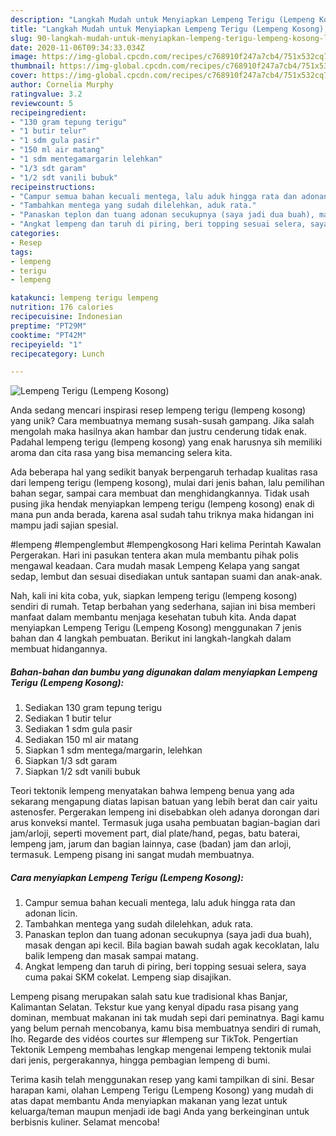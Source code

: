 ```yaml
---
description: "Langkah Mudah untuk Menyiapkan Lempeng Terigu (Lempeng Kosong), Lezat Sekali"
title: "Langkah Mudah untuk Menyiapkan Lempeng Terigu (Lempeng Kosong), Lezat Sekali"
slug: 90-langkah-mudah-untuk-menyiapkan-lempeng-terigu-lempeng-kosong-lezat-sekali
date: 2020-11-06T09:34:33.034Z
image: https://img-global.cpcdn.com/recipes/c768910f247a7cb4/751x532cq70/lempeng-terigu-lempeng-kosong-foto-resep-utama.jpg
thumbnail: https://img-global.cpcdn.com/recipes/c768910f247a7cb4/751x532cq70/lempeng-terigu-lempeng-kosong-foto-resep-utama.jpg
cover: https://img-global.cpcdn.com/recipes/c768910f247a7cb4/751x532cq70/lempeng-terigu-lempeng-kosong-foto-resep-utama.jpg
author: Cornelia Murphy
ratingvalue: 3.2
reviewcount: 5
recipeingredient:
- "130 gram tepung terigu"
- "1 butir telur"
- "1 sdm gula pasir"
- "150 ml air matang"
- "1 sdm mentegamargarin lelehkan"
- "1/3 sdt garam"
- "1/2 sdt vanili bubuk"
recipeinstructions:
- "Campur semua bahan kecuali mentega, lalu aduk hingga rata dan adonan licin."
- "Tambahkan mentega yang sudah dilelehkan, aduk rata."
- "Panaskan teplon dan tuang adonan secukupnya (saya jadi dua buah), masak dengan api kecil. Bila bagian bawah sudah agak kecoklatan, lalu balik lempeng dan masak sampai matang."
- "Angkat lempeng dan taruh di piring, beri topping sesuai selera, saya cuma pakai SKM cokelat. Lempeng siap disajikan."
categories:
- Resep
tags:
- lempeng
- terigu
- lempeng

katakunci: lempeng terigu lempeng 
nutrition: 176 calories
recipecuisine: Indonesian
preptime: "PT29M"
cooktime: "PT42M"
recipeyield: "1"
recipecategory: Lunch

---
```



![Lempeng Terigu (Lempeng Kosong)](https://img-global.cpcdn.com/recipes/c768910f247a7cb4/751x532cq70/lempeng-terigu-lempeng-kosong-foto-resep-utama.jpg)

Anda sedang mencari inspirasi resep lempeng terigu (lempeng kosong) yang unik? Cara membuatnya memang susah-susah gampang. Jika salah mengolah maka hasilnya akan hambar dan justru cenderung tidak enak. Padahal lempeng terigu (lempeng kosong) yang enak harusnya sih memiliki aroma dan cita rasa yang bisa memancing selera kita.

Ada beberapa hal yang sedikit banyak berpengaruh terhadap kualitas rasa dari lempeng terigu (lempeng kosong), mulai dari jenis bahan, lalu pemilihan bahan segar, sampai cara membuat dan menghidangkannya. Tidak usah pusing jika hendak menyiapkan lempeng terigu (lempeng kosong) enak di mana pun anda berada, karena asal sudah tahu triknya maka hidangan ini mampu jadi sajian spesial.

#lempeng #lempenglembut #lempengkosong Hari kelima Perintah Kawalan Pergerakan. Hari ini pasukan tentera akan mula membantu pihak polis mengawal keadaan. Cara mudah masak Lempeng Kelapa yang sangat sedap, lembut dan sesuai disediakan untuk santapan suami dan anak-anak.


Nah, kali ini kita coba, yuk, siapkan lempeng terigu (lempeng kosong) sendiri di rumah. Tetap berbahan yang sederhana, sajian ini bisa memberi manfaat dalam membantu menjaga kesehatan tubuh kita. Anda dapat menyiapkan Lempeng Terigu (Lempeng Kosong) menggunakan 7 jenis bahan dan 4 langkah pembuatan. Berikut ini langkah-langkah dalam membuat hidangannya.

<!--inarticleads1-->

##### Bahan-bahan dan bumbu yang digunakan dalam menyiapkan Lempeng Terigu (Lempeng Kosong):

1. Sediakan 130 gram tepung terigu
1. Sediakan 1 butir telur
1. Sediakan 1 sdm gula pasir
1. Sediakan 150 ml air matang
1. Siapkan 1 sdm mentega/margarin, lelehkan
1. Siapkan 1/3 sdt garam
1. Siapkan 1/2 sdt vanili bubuk


Teori tektonik lempeng menyatakan bahwa lempeng benua yang ada sekarang mengapung diatas lapisan batuan yang lebih berat dan cair yaitu astenosfer. Pergerakan lempeng ini disebabkan oleh adanya dorongan dari arus konveksi mantel. Termasuk juga usaha pembuatan bagian-bagian dari jam/arloji, seperti movement part, dial plate/hand, pegas, batu baterai, lempeng jam, jarum dan bagian lainnya, case (badan) jam dan arloji, termasuk. Lempeng pisang ini sangat mudah membuatnya. 

<!--inarticleads2-->

##### Cara menyiapkan Lempeng Terigu (Lempeng Kosong):

1. Campur semua bahan kecuali mentega, lalu aduk hingga rata dan adonan licin.
1. Tambahkan mentega yang sudah dilelehkan, aduk rata.
1. Panaskan teplon dan tuang adonan secukupnya (saya jadi dua buah), masak dengan api kecil. Bila bagian bawah sudah agak kecoklatan, lalu balik lempeng dan masak sampai matang.
1. Angkat lempeng dan taruh di piring, beri topping sesuai selera, saya cuma pakai SKM cokelat. Lempeng siap disajikan.


Lempeng pisang merupakan salah satu kue tradisional khas Banjar, Kalimantan Selatan. Tekstur kue yang kenyal dipadu rasa pisang yang dominan, membuat makanan ini tak mudah sepi dari peminatnya. Bagi kamu yang belum pernah mencobanya, kamu bisa membuatnya sendiri di rumah, lho. Regarde des vidéos courtes sur #lempeng sur TikTok. Pengertian Tektonik Lempeng membahas lengkap mengenai lempeng tektonik mulai dari jenis, pergerakannya, hingga pembagian lempeng di bumi. 

Terima kasih telah menggunakan resep yang kami tampilkan di sini. Besar harapan kami, olahan Lempeng Terigu (Lempeng Kosong) yang mudah di atas dapat membantu Anda menyiapkan makanan yang lezat untuk keluarga/teman maupun menjadi ide bagi Anda yang berkeinginan untuk berbisnis kuliner. Selamat mencoba!
